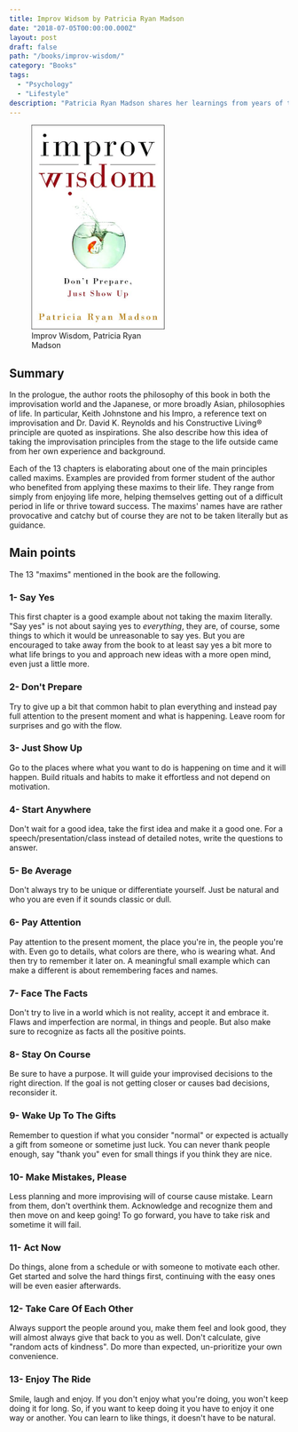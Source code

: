 ```yaml
---
title: Improv Widsom by Patricia Ryan Madson
date: "2018-07-05T00:00:00.000Z"
layout: post
draft: false
path: "/books/improv-wisdom/"
category: "Books"
tags:
  - "Psychology"
  - "Lifestyle"
description: "Patricia Ryan Madson shares her learnings from years of teaching improvisation as rules of a lifestyle she encourages people to try."
---
```


<figure class="float-left" style="width: 240px">
  <img src="./improv-wisdom-cover.jpg" alt="Improv Wisdom cover">
  <figcaption>Improv Wisdom, Patricia Ryan Madson</figcaption>
</figure>

## Summary

In the prologue, the author roots the philosophy of this book in both the improvisation world and the Japanese, or more broadly Asian, philosophies of life. In particular, Keith Johnstone and his Impro, a reference text on improvisation and Dr. David K. Reynolds and his Constructive Living® principle are quoted as inspirations.
She also describe how this idea of taking the improvisation principles from the stage to the life outside came from her own experience and background.

Each of the 13 chapters is elaborating about one of the main principles called maxims.
Examples are provided from former student of the author who benefited from applying these maxims to their life.
They range from simply from enjoying life more, helping themselves getting out of a difficult period in life or thrive toward success.
The maxims' names have are rather provocative and catchy but of course they are not to be taken literally but as guidance.

## Main points

The 13 "maxims" mentioned in the book are the following.

### 1- Say Yes

This first chapter is a good example about not taking the maxim literally.
"Say yes" is not about saying yes to *everything*, they are, of course, some things to which it would be unreasonable to say yes. But you are encouraged to take away from the book to at least say yes a bit more to what life brings to you and approach new ideas with a more open mind, even just a little more.

### 2- Don't Prepare

Try to give up a bit that common habit to plan everything and instead pay full attention to the present moment and what is happening. Leave room for surprises and go with the flow.

### 3- Just Show Up

Go to the places where what you want to do is happening on time and it will happen. Build rituals and habits to make it effortless and not depend on motivation.

### 4- Start Anywhere

Don't wait for a good idea, take the first idea and make it a good one.
For a speech/presentation/class instead of detailed notes, write the questions to answer.

### 5- Be Average

Don't always try to be unique or differentiate yourself. Just be natural and who you are even if it sounds classic or dull.

### 6- Pay Attention

Pay attention to the present moment, the place you're in, the people you're with. Even go to details, what colors are there, who is wearing what. And then try to remember it later on. A meaningful small example which can make a different is about remembering faces and names.

### 7- Face The Facts

Don't try to live in a world which is not reality, accept it and embrace it. Flaws and imperfection are normal, in things and people. But also make sure to recognize as facts all the positive points.

### 8- Stay On Course

Be sure to have a purpose. It will guide your improvised decisions to the right direction. If the goal is not getting closer or causes bad decisions, reconsider it.

### 9- Wake Up To The Gifts

Remember to question if what you consider "normal" or expected is actually a gift from someone or sometime just luck. You can never thank people enough, say "thank you" even for small things if you think they are nice.

### 10- Make Mistakes, Please

Less planning and more improvising will of course cause mistake. Learn from them, don't overthink them. Acknowledge and recognize them and then move on and keep going! To go forward, you have to take risk and sometime it will fail.

### 11- Act Now

Do things, alone from a schedule or with someone to motivate each other. Get started and solve the hard things first, continuing with the easy ones will be even easier afterwards.

### 12- Take Care Of Each Other

Always support the people around you, make them feel and look good, they will almost always give that back to you as well. Don't calculate, give "random acts of kindness". Do more than expected, un-prioritize your own convenience.

### 13- Enjoy The Ride

Smile, laugh and enjoy. If you don't enjoy what you're doing, you won't keep doing it for long. So, if you want to keep doing it you have to enjoy it one way or another. You can learn to like things, it doesn't have to be natural.
